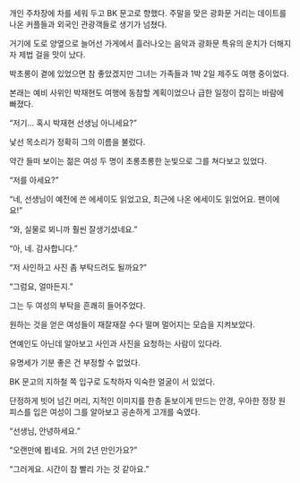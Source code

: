개인 주차장에 차를 세워 두고 BK 문고로 향했다. 주말을 맞은 광화문 거리는 데이트를 나온 커플들과 외국인 관광객들로 생기가 넘쳤다.

거기에 도로 양옆으로 늘어선 가게에서 흘러나오는 음악과 광화문 특유의 운치가 더해지자 제법 걸을 맛이 났다.

박초롱이 곁에 있었으면 참 좋았겠지만 그녀는 가족들과 1박 2일 제주도 여행 중이었다.

본래는 예비 사위인 박재현도 여행에 동참할 계획이었으나 급한 일정이 잡히는 바람에 빠졌다.

“저기… 혹시 박재현 선생님 아니세요?”

낯선 목소리가 정확히 그의 이름을 불렀다.

약간 들떠 보이는 젊은 여성 두 명이 초롱초롱한 눈빛으로 그를 쳐다보고 있었다.

“저를 아세요?”

“네, 선생님이 예전에 쓴 에세이도 읽었고요, 최근에 나온 에세이도 읽었어요. 팬이에요!”

“와, 실물로 뵈니까 훨씬 잘생기셨네요.”

“아, 네. 감사합니다.”

“저 사인하고 사진 좀 부탁드려도 될까요?”

“그럼요, 얼마든지.”

그는 두 여성의 부탁을 흔쾌히 들어주었다.

원하는 것을 얻은 여성들이 재잘재잘 수다 떨며 멀어지는 모습을 지켜보았다.

연예인도 아닌데 알아보고 사인과 사진을 요청하는 사람이 있다라.

유명세가 기분 좋은 건 부정할 수 없었다.

BK 문고의 지하철 쪽 입구로 도착하자 익숙한 얼굴이 서 있었다.

단정하게 빗어 넘긴 머리, 지적인 이미지를 한층 돋보이게 만드는 안경, 우아한 정장 원피스를 입은 여성이 그를 알아보고 공손하게 고개를 숙였다.

“선생님, 안녕하세요.”

“오랜만에 뵙네요. 거의 2년 만인가요?”

“그러게요. 시간이 참 빨리 가는 것 같아요.”